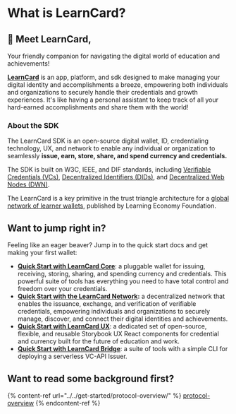 # What is LearnCard?

## 👋 Meet LearnCard,

Your friendly companion for navigating the digital world of education and achievements!&#x20;

[**LearnCard**](../../learn-card-examples/learncard.md) is an app, platform, and sdk designed to make managing your digital identity and accomplishments a breeze, empowering both individuals and organizations to securely handle their credentials and growth experiences. It's like having a personal assistant to keep track of all your hard-earned accomplishments and share them with the world!

### About the SDK

The LearnCard SDK is an open-source digital wallet, ID, credentialing technology, UX, and network to enable any individual or organization to seamlessly **issue, earn, store, share, and spend currency and credentials.**

The SDK is built on W3C, IEEE, and DIF standards, including [Verifiable Credentials (VCs)](https://www.w3.org/TR/vc-data-model/), [Decentralized Identifiers (DIDs)](https://github.com/w3c-ccg/did-spec), and [Decentralized Web Nodes (DWN)](https://identity.foundation/decentralized-web-node/spec/).

The LearnCard is a key primitive in the trust triangle architecture for a [global network of learner wallets](../../get-started/protocol-overview/the-open-credential-network.md), published by Learning Economy Foundation.

## Want to jump right in?

Feeling like an eager beaver? Jump in to the quick start docs and get making your first wallet:

* [**Quick Start with LearnCard Core**](../learncard-core/quick-start/): a pluggable wallet for issuing, receiving, storing, sharing, and spending currency and credentials.  This powerful suite of tools has everything you need to have total control and freedom over your credentials.
* [**Quick Start with the LearnCard Network**](../learncard-core/plugins/official-plugins/learncard-network.md)**:** a decentralized network that enables the issuance, exchange, and verification of verifiable credentials, empowering individuals and organizations to securely manage, discover, and connect their digital identities and achievements.
* [**Quick Start with LearnCard UX**](../learncard-core/learncard-ux/quick-start.md): a dedicated set of open-source, flexible, and reusable Storybook UX React components for credential and currency built for the future of education and work.
* [**Quick Start with LearnCard Bridge**](../learncard-core/learncard-bridge.md): a suite of tools with a simple CLI for deploying a serverless VC-API Issuer.&#x20;

## **Want to read some background first?**

{% content-ref url="../../get-started/protocol-overview/" %}
[protocol-overview](../../get-started/protocol-overview/)
{% endcontent-ref %}
